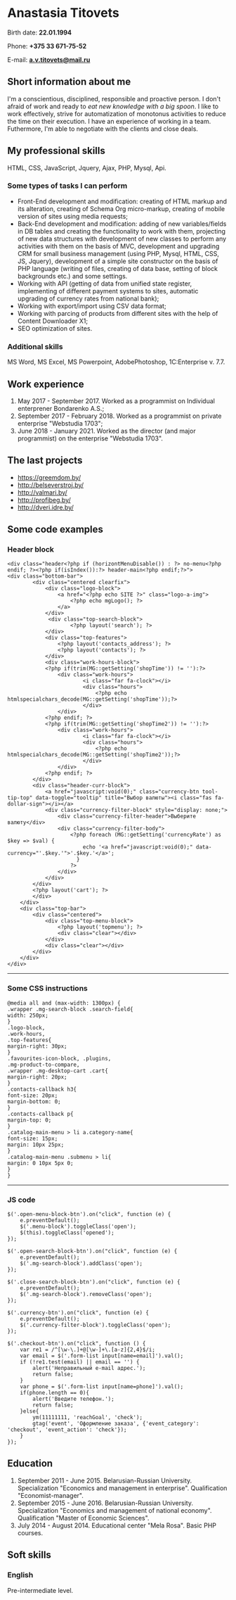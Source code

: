 # Anastasia Titovets

Birth date: **22.01.1994**

Phone: **+375 33 671-75-52**

E-mail: **a.v.titovets@mail.ru**

## Short information about me

I'm a сonscientious, disciplined, responsible and proactive person. I don't afraid of work and ready to *eat new knowledge with a big spoon*. I like to work effectively, strive for automatization of monotonus activities to reduce the time on their execution. I have an experience of working in a team. Futhermore, I'm able to negotiate with the clients and close deals.

## My professional skills

HTML, CSS, JavaScript, Jquery, Ajax, PHP, Mysql, Api.

### Some types of tasks I can perform

* Front-End development and modification: creating of HTML markup and its alteration, creating of Schema Org micro-markup, creating of mobile version of sites using media requests;
* Back-End development and modification: adding of new variables/fields in DB tables and creating the functionality to work with them, projecting of new data structures with development of new classes to perform any activities with them on the basis of MVC, development and upgrading CRM for small business management (using PHP, Mysql, HTML, CSS, JS, Jquery), development of a simple site constructor on the basis of PHP language (writing of files, creating of data base, setting of block backgrounds etc.) and some settings.
* Working with API (getting of data from unified state register, implementing of different payment systems to sites, automatic upgrading of currency rates from national bank);
* Working with export/import using CSV data format;
* Working with parcing of products from different sites with the help of Content Downloader X1;
* SEO optimization of sites.

### Additional skills

MS Word, MS Excel, MS Powerpoint, AdobePhotoshop, 1С:Enterprise v. 7.7.

## Work experience

1. May 2017 - September 2017. Worked as a programmist on Individual enterprener Bondarenko A.S.;
2. September 2017 - February 2018. Worked as a programmist on private enterprise "Webstudia 1703";
3. June 2018 - January 2021. Worked as the director (and major programmist) on the enterprise "Webstudia 1703".
## The last projects

* <https://greemdom.by/>
* <http://belseverstroj.by/>
* <http://valmari.by/>
* <http://profibeg.by/>
* <http://dveri.idre.by/>

## Some code examples

### Header block

    <div class="header<?php if (horizontMenuDisable()) : ?> no-menu<?php endif; ?><?php if(isIndex()):?> header-main<?php endif;?>">
	<div class="bottom-bar">
            <div class="centered clearfix"> 		
                <div class="logo-block">
					<a href="<?php echo SITE ?>" class="logo-a-img">
                        <?php echo mgLogo(); ?>
                    </a>
                </div>					
				 <div class="top-search-block">
						<?php layout('search'); ?>
				</div>				 				 
				<div class="top-features">               
                    <?php layout('contacts_address'); ?>    				              
                    <?php layout('contacts'); ?>                               				
                </div>
				<div class="work-hours-block">
				<?php if(trim(MG::getSetting('shopTime')) != ''):?>				
					<div class="work-hours">
							<i class="far fa-clock"></i>
							<div class="hours">
								<?php echo htmlspecialchars_decode(MG::getSetting('shopTime'));?>
							</div>
					</div>
				<?php endif; ?>	
				<?php if(trim(MG::getSetting('shopTime2')) != ''):?>				
					<div class="work-hours">
							<i class="far fa-clock"></i>
							<div class="hours">
								<?php echo htmlspecialchars_decode(MG::getSetting('shopTime2'));?>
							</div>
					</div>
				<?php endif; ?>				    				 
			</div>				
			<div class="header-curr-block">
				<a href="javascript:void(0);" class="currency-btn tool-tip-top" data-toggle="tooltip" title="Выбор валюты"><i class="fas fa-dollar-sign"></i></a>
				<div class="currency-filter-block" style="display: none;">
					<div class="currency-filter-header">Выберите валюту</div>
					<div class="currency-filter-body">
						<?php foreach (MG::getSetting('currencyRate') as $key => $val) {
							echo '<a href="javascript:void(0);" data-currency="'.$key.'">'.$key.'</a>';
						  }  
						?>
					</div>
				</div> 
			</div>			
			<?php layout('cart'); ?>		
            </div>
        </div>
        <div class="top-bar">
            <div class="centered">             				 
                <div class="top-menu-block">                  
                    <?php layout('topmenu'); ?>                   
                    <div class="clear"></div>
                </div>					
                <div class="clear"></div>
            </div>
        </div>     
    </div>
***
### Some CSS instructions

    @media all and (max-width: 1300px) {
    .wrapper .mg-search-block .search-field{
    width: 250px;
    }
    .logo-block,
    .work-hours,
    .top-features{
    margin-right: 30px;
    }
    .favourites-icon-block, .plugins,
    .mg-product-to-compare,
    .wrapper .mg-desktop-cart .cart{
	margin-right: 20px;
    }
    .contacts-callback h3{
    font-size: 20px;
    margin-bottom: 0;
    }
    .contacts-callback p{
    margin-top: 0;
    }
    .catalog-main-menu > li a.category-name{
    font-size: 15px;
    margin: 10px 25px;
    }
    .catalog-main-menu .submenu > li{
    margin: 0 10px 5px 0;
    }
    }
***
### JS code

    $('.open-menu-block-btn').on("click", function (e) {
        e.preventDefault();
        $('.menu-block').toggleClass('open');
        $(this).toggleClass('opened');
    });

    $('.open-search-block-btn').on("click", function (e) {
        e.preventDefault();
        $('.mg-search-block').addClass('open');
    });

    $('.close-search-block-btn').on("click", function (e) {
        e.preventDefault();
        $('.mg-search-block').removeClass('open');
    });

    $('.currency-btn').on("click", function (e) {
        e.preventDefault();
        $('.currency-filter-block').toggleClass('open');
    });

    $('.checkout-btn').on("click", function () {
        var re1 = /^[\w-\.]+@[\w-]+\.[a-z]{2,4}$/i;
        var email = $('.form-list input[name=email]').val();
        if (!re1.test(email) || email == '') {
            alert('Неправильный e-mail адрес.');
            return false;
        }
        var phone = $('.form-list input[name=phone]').val();
        if(phone.length == 0){
            alert('Введите телефон.');
            return false;
        }else{
            ym(11111111, 'reachGoal', 'check');
            gtag('event', 'Оформление заказа', {'event_category': 'checkout', 'event_action': 'check'});
        }
    });
 
## Education

1. September 2011 - June 2015. Belarusian-Russian University. Specialization "Economics and management in enterprise". Qualification "Economist-manager".
2. September 2015 - June 2016. Belarusian-Russian University. Specialization "Economics and management of national economy". Qualification "Master of Economic Sciences".
3. July 2014 - August 2014. Educational center "Mela Rosa". Basic PHP courses.

## Soft skills

### English

Pre-intermediate level.
